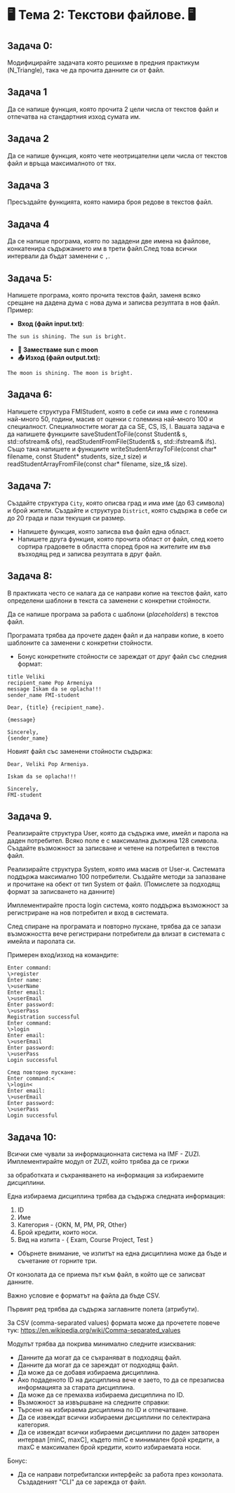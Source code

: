 # 🖥️ Тема 2: Текстови файлове. 🖥️
## Задача 0:
Модифицирайте задачата която решихме в предния практикум (N_Triangle), така че да прочита данните си от файл.
## Задача 1
Да се напише функция, която прочита 2 цели числа от текстов файл и отпечатва на стандартния изход сумата им.

## Задача 2
Да се напише функция, която чете неотрицателни цели числа от текстов файл и връща максималното от тях.

## Задача 3
Пресъздайте функцията, която намира броя редове в текстов файл.

## Задача 4
Да се напише програма, която по зададени две имена на файлове, конкатенира съдържанието им в трети файл.След това всички интервали да бъдат заменени с `,`.
## Задача 5:
Напишете програма, която прочита текстов файл, заменя всяко срещане на дадена дума с нова дума и записва резултата в нов файл.
Пример: 
- **Вход (файл input.txt)**:
```
The sun is shining. The sun is bright.
```
- **🔄 Заместваме sun с moon**
- **📤 Изход (файл output.txt):**

```
The moon is shining. The moon is bright.
```
## Задача 6:

Напишете структура FMIStudent, която в себе си има име с големина най-много 50, години, масив от оценки с големина най-много 100 и специалност. Специалностите могат да са SE, CS, IS, I. Вашата задача е да напишете функциите saveStudentToFile(const Student& s, std::ofstream& ofs), readStudentFromFile(Student& s, std::ifstream& ifs). Също така напишете и функциите writeStudentArrayToFile(const char* filename, const Student* students, size_t size) и readStudentArrayFromFile(const char* filename, size_t& size).


## Задача 7:
Създайте структура `City`, която описва град и има име (до 63 символа) и брой жители. Създайте и структура `District`, която съдържа в себе си до 20 града и пази текущия си размер.
- Напишете функция, която записва във файл една област. 
- Напишете друга функция, която прочита област от файл, след което сортира градовете в областта според броя на жителите им във възходящ ред и записва резултата в друг файл. 

## Задача 8:
В практиката често се налага да се направи копие на текстов файл, като определени шаблони в текста са заменени с конкретни стойности. 

Да се напише програма за работа с шаблони (*placeholders*) в текстов файл.

Програмата трябва да прочете даден файл и да направи копие, в което
шаблоните са заменени с конкретни стойности.

* Бонус конкретните стойности се зареждат от друг файл със следния формат:
```
title Veliki
recipient_name Pop Armeniya
message Iskam da se oplacha!!! 
sender_name FMI-student
```

```
Dear, {title} {recipient_name}.

{message}

Sincerely,
{sender_name}
```

Новият файл със заменени стойности съдържа:
```
Dear, Veliki Pop Armeniya.

Iskam da se oplacha!!!

Sincerely,
FMI-student
```              

## Задача 9. 
Реализирайте структура User, която да съдържа име, имейл и парола на даден потребител. Всяко поле е с максимална дължина 128 символа. Създайте възможност за записване и четене на потребител в текстов файл.

Реализирайте структура System, която има масив от User-и. Системата поддържа максимално 100 потребители. Създайте методи за запазване и прочитане на обект от тип System от файл. (Помислете за подходящ формат за записването на данните)

Имплементирайте проста login система, която поддържа възможност за регистриране на нов потребител и вход в системата.

След спиране на програмата и повторно пускане, трябва да се запази възможността вече регистрирани потребители да влизат в системата с имейла и паролата си.

Примерен вход/изход на командите:

```
Enter command:
\>register
Enter name:
\>userName
Enter email:
\>userEmail
Enter password:
\>userPass
Registration successful
Enter command:
\>login
Enter email:
\>userEmail
Enter password:
\>userPass
Login successful

След повторно пускане:
Enter command:<
\>login<
Enter email:
\>userEmail
Enter password:
\>userPass
Login successful
```

## Задача 10:
Всички сме чували за информационната система на IMF - ZUZI.
Имплементирайте модул от ZUZI, който трябва да се грижи

за обработката и съхраняването на информация за избираемите дисциплини.

Една избираема дисциплина трябва да съдържа следната информация:

1. ID
2. Име
3. Категория - {OKN, M, PM, PR, Other}
4. Брой кредити, които носи.
5. Вид на изпита - { Exam, Course Project, Test }

* Обърнете внимание, че изпитът на една дисциплина може да бъде и съчетание от горните три.

От конзолата да се приема път към файл, в който ще се записват данните.

Важно условие е форматът на файла да бъде CSV.

Първият ред трябва да съдържа заглавните полета (атрибути).

За CSV (comma-separated values) формата може да прочетете повече тук: https://en.wikipedia.org/wiki/Comma-separated_values

Модулът трябва да покрива минимално следните изисквания:

* Данните да могат да се съхраняват в подходящ файл.
* Данните да могат да се зареждат от подходящ файл.
* Да може да се добавя избираема дисциплина.
* Ако подаденото ID на дисциплина вече е заето, то да се презаписва информацията за старата дисциплина.
* Да може да се премахва избираема дисциплина по ID.
* Възможност за извършване на следните справки:
* Търсене на избираема дисциплина по ID и отпечатване.
* Да се извеждат всички избираеми дисциплини по селектирана категория.
* Да се извеждат всички избираеми дисциплини по даден затворен интервал [minC, maxC], където minC e минимален брой кредити, а maxC е максимален брой кредити, които избираемата носи.

Бонус:
* Да се направи потребиталски интерфейс за работа през конзолата. Създаденият "CLI" да се зарежда от файл.


